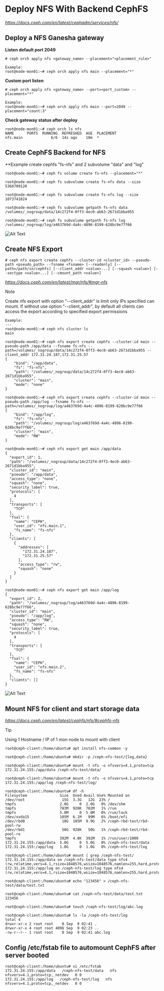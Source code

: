 # Deploy NFS With Backend CephFS

*https://docs.ceph.com/en/latest/cephadm/services/nfs/*

## Deploy a NFS Ganesha gateway
**Listen default port 2049**
```
# ceph orch apply nfs <gateway_name> --placement="<placement_rule>"

Example:
root@node-mon01:~# ceph orch apply nfs main --placement="*"
```

**Custom port listen**
```
# ceph orch apply nfs <gateway_name> --port=<port_custom> --placement="*"

Example:
root@node-mon01:~# ceph orch apply nfs main --port=2049 --placement="count:3"
```

**Check gateway status after deploy**
```
root@node-mon01:~# ceph orch ls nfs
NAME      PORTS  RUNNING  REFRESHED  AGE  PLACEMENT  
nfs.main             6/6  14s ago    10m  *
```

## Create CephFS Backend for NFS
**Example create cephfs "fs-nfs" and 2 subvolume "data" and "log"
```
root@node-mon01:~# ceph fs volume create fs-nfs --placement="*"

root@node-mon01:~# ceph fs subvolume create fs-nfs data --size 5368709120

root@node-mon01:~# ceph fs subvolume create fs-nfs log --size 1073741824

root@node-mon01:~# ceph fs subvolume getpath fs-nfs data
/volumes/_nogroup/data/14c272f4-0ff3-4ec0-ab63-2671d1bba955

root@node-mon01:~# ceph fs subvolume getpath fs-nfs log
/volumes/_nogroup/log/a463769d-4a4c-4896-8199-628bc9e77f66
```
![Alt Text](ceph-nfs-backend.png)

## Create NFS Export
```
# ceph nfs export create cephfs --cluster-id <cluster_id> --pseudo-path <pseudo_path> --fsname <fsname> [--readonly] [--path=/path/in/cephfs] [--client_addr <value>...] [--squash <value>] [--sectype <value>...] [--cmount_path <value>]
```
*https://docs.ceph.com/en/latest/mgr/nfs/#mgr-nfs*

> [!NOTE]
> Create nfs export with option "--client_addr" is limit only IPs specified can mount. If without use option "--client_addr", by default all clients can access the export according to specified export permissions

```
Example:
---
root@node-mon01:~# ceph nfs cluster ls
main

root@node-mon01:~# ceph nfs export create cephfs --cluster-id main --pseudo-path /app/data --fsname fs-nfs --path=/volumes/_nogroup/data/14c272f4-0ff3-4ec0-ab63-2671d1bba955 --client_addr 172.31.24.187,172.31.25.57
{
    "bind": "/app/data",
    "fs": "fs-nfs",
    "path": "/volumes/_nogroup/data/14c272f4-0ff3-4ec0-ab63-2671d1bba955",
    "cluster": "main",
    "mode": "none"
}

root@node-mon01:~# ceph nfs export create cephfs --cluster-id main --pseudo-path /app/log --fsname fs-nfs --path=/volumes/_nogroup/log/a463769d-4a4c-4896-8199-628bc9e77f66
{
    "bind": "/app/log",
    "fs": "fs-nfs",
    "path": "/volumes/_nogroup/log/a463769d-4a4c-4896-8199-628bc9e77f66",
    "cluster": "main",
    "mode": "RW"
}

root@node-mon01:~# ceph nfs export get main /app/data
{
  "export_id": 1,
  "path": "/volumes/_nogroup/data/14c272f4-0ff3-4ec0-ab63-2671d1bba955",
  "cluster_id": "main",
  "pseudo": "/app/data",
  "access_type": "none",
  "squash": "none",
  "security_label": true,
  "protocols": [
    4
  ],
  "transports": [
    "TCP"
  ],
  "fsal": {
    "name": "CEPH",
    "user_id": "nfs.main.1",
    "fs_name": "fs-nfs"
  },
  "clients": [
    {
      "addresses": [
        "172.31.24.187",
        "172.31.25.57"
      ],
      "access_type": "rw",
      "squash": "none"
    }
  ]
}

root@node-mon01:~# ceph nfs export get main /app/log
{
  "export_id": 2,
  "path": "/volumes/_nogroup/log/a463769d-4a4c-4896-8199-628bc9e77f66",
  "cluster_id": "main",
  "pseudo": "/app/log",
  "access_type": "RW",
  "squash": "none",
  "security_label": true,
  "protocols": [
    4
  ],
  "transports": [
    "TCP"
  ],
  "fsal": {
    "name": "CEPH",
    "user_id": "nfs.main.2",
    "fs_name": "fs-nfs"
  },
  "clients": []
}
```
![Alt Text](ceph-nfs-1.png)

## Mount NFS for client and start storage data
*https://docs.ceph.com/en/latest/cephfs/nfs/#cephfs-nfs*
> [!TIP]
> Using 1 Hostname / IP of 1 mon node to mount with client

```
root@ceph-client:/home/ubuntu# apt install nfs-common -y

root@ceph-client:/home/ubuntu# mkdir -p /ceph-nfs-test/{log,data}

root@ceph-client:/home/ubuntu# mount -t nfs -o nfsvers=4.1,proto=tcp 172.31.24.155:/app/data /ceph-nfs-test/data/

root@ceph-client:/home/ubuntu# mount -t nfs -o nfsvers=4.1,proto=tcp 172.31.24.155:/app/log /ceph-nfs-test/log/

root@ceph-client:/home/ubuntu# df -h
Filesystem               Size  Used Avail Use% Mounted on
/dev/root                 15G  3.3G   12G  23% /
tmpfs                    2.0G     0  2.0G   0% /dev/shm
tmpfs                    783M  920K  782M   1% /run
tmpfs                    5.0M     0  5.0M   0% /run/lock
/dev/xvda15              105M  6.1M   99M   6% /boot/efi
/dev/rbd0                 10G  105M  9.9G   2% /ceph-rbd-test/rbd-pool-rw
/dev/rbd1                 50G  928K   50G   1% /ceph-rbd-test/rbd-pool-ro
tmpfs                    392M  4.0K  392M   1% /run/user/1000
172.31.24.155:/app/data  5.0G     0  5.0G   0% /ceph-nfs-test/data
172.31.24.155:/app/log   1.0G     0  1.0G   0% /ceph-nfs-test/log

root@ceph-client:/home/ubuntu# mount | grep /ceph-nfs-test/
172.31.24.155:/app/data on /ceph-nfs-test/data type nfs4 (rw,relatime,vers=4.1,rsize=1048576,wsize=1048576,namlen=255,hard,proto=tcp,timeo=600,retrans=2,sec=sys,clientaddr=172.31.24.187,local_lock=none,addr=172.31.24.155)
172.31.24.155:/app/log on /ceph-nfs-test/log type nfs4 (rw,relatime,vers=4.1,rsize=1048576,wsize=1048576,namlen=255,hard,proto=tcp,timeo=600,retrans=2,sec=sys,clientaddr=172.31.24.187,local_lock=none,addr=172.31.24.155)

root@ceph-client:/home/ubuntu# echo "123456" > /ceph-nfs-test/data/test.txt

root@ceph-client:/home/ubuntu# cat /ceph-nfs-test/data/test.txt
123456

root@ceph-client:/home/ubuntu# touch /ceph-nfs-test/log/abc.log

root@ceph-client:/home/ubuntu# ls -la /ceph-nfs-test/log
total 4
drwxr-xr-x 2 root root    0 Sep  9 02:41 .
drwxr-xr-x 4 root root 4096 Sep  9 02:23 ..
-rw-r--r-- 1 root root    0 Sep  9 02:41 abc.log
```

## Config /etc/fstab file to automount CephFS after server booted
```
root@ceph-client:/home/ubuntu# vi /etc/fstab
172.31.24.155:/app/data   /ceph-nfs-test/data   nfs   nfsvers=4.1,proto=tcp,_netdev   0 0
172.31.24.155:/app/log   /ceph-nfs-test/log   nfs   nfsvers=4.1,proto=tcp,_netdev   0 0
```
